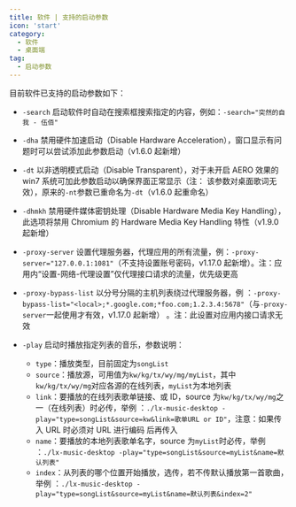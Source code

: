 ```yaml
---
title: 软件 | 支持的启动参数
icon: 'start'
category:
  - 软件
  - 桌面端
tag:
  - 启动参数
---
```


目前软件已支持的启动参数如下：

- `-search` 启动软件时自动在搜索框搜索指定的内容，例如：`-search="突然的自我 - 伍佰"`

- `-dha` 禁用硬件加速启动（Disable Hardware Acceleration），窗口显示有问题时可以尝试添加此参数启动（v1.6.0 起新增）

- `-dt` 以非透明模式启动（Disable Transparent），对于未开启 AERO 效果的 win7 系统可加此参数启动以确保界面正常显示（注：
  该参数对桌面歌词无效），原来的`-nt`参数已重命名为`-dt`（v1.6.0 起重命名）

- `-dhmkh` 禁用硬件媒体密钥处理（Disable Hardware Media Key Handling），此选项将禁用 Chromium 的 Hardware Media Key
  Handling 特性（v1.9.0 起新增）

- `-proxy-server` 设置代理服务器，代理应用的所有流量，例：`-proxy-server="127.0.0.1:1081"`（不支持设置账号密码，v1.17.0
  起新增）。注：应用内“设置-网络-代理设置”仅代理接口请求的流量，优先级更高

- `-proxy-bypass-list` 以分号分隔的主机列表绕过代理服务器，例
  ：`-proxy-bypass-list="<local>;*.google.com;*foo.com;1.2.3.4:5678"`（与`-proxy-server`一起使用才有效，v1.17.0 起新增）
  。注：此设置对应用内接口请求无效
- `-play` 启动时播放指定列表的音乐，参数说明：
  - `type`：播放类型，目前固定为`songList`
  - `source`：播放源，可用值为`kw/kg/tx/wy/mg/myList`，其中`kw/kg/tx/wy/mg`对应各源的在线列表，`myList`为本地列表
  - `link`：要播放的在线列表歌单链接、或 ID，source 为`kw/kg/tx/wy/mg`之一（在线列表）时必传，举例
    ：`./lx-music-desktop -play="type=songList&source=kw&link=歌单URL or ID"`，注意：如果传入 URL 时必须对 URL 进行编码
    后再传入
  - `name`：要播放的本地列表歌单名字，source 为`myList`时必传，举例
    ：`./lx-music-desktop -play="type=songList&source=myList&name=默认列表"`
  - `index`：从列表的哪个位置开始播放，选传，若不传默认播放第一首歌曲，举例
    ：`./lx-music-desktop -play="type=songList&source=myList&name=默认列表&index=2"`
